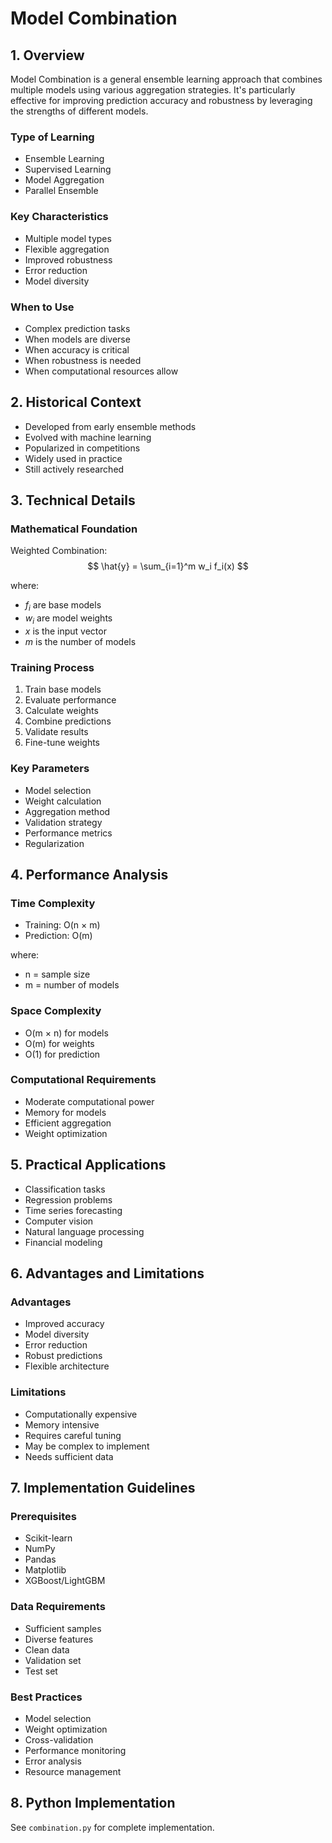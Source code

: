 # Model Combination

## 1. Overview
Model Combination is a general ensemble learning approach that combines multiple models using various aggregation strategies. It's particularly effective for improving prediction accuracy and robustness by leveraging the strengths of different models.

### Type of Learning
- Ensemble Learning
- Supervised Learning
- Model Aggregation
- Parallel Ensemble

### Key Characteristics
- Multiple model types
- Flexible aggregation
- Improved robustness
- Error reduction
- Model diversity

### When to Use
- Complex prediction tasks
- When models are diverse
- When accuracy is critical
- When robustness is needed
- When computational resources allow

## 2. Historical Context
- Developed from early ensemble methods
- Evolved with machine learning
- Popularized in competitions
- Widely used in practice
- Still actively researched

## 3. Technical Details

### Mathematical Foundation

Weighted Combination:
$$
\hat{y} = \sum_{i=1}^m w_i f_i(x)
$$

where:
- $f_i$ are base models
- $w_i$ are model weights
- $x$ is the input vector
- $m$ is the number of models

### Training Process
1. Train base models
2. Evaluate performance
3. Calculate weights
4. Combine predictions
5. Validate results
6. Fine-tune weights

### Key Parameters
- Model selection
- Weight calculation
- Aggregation method
- Validation strategy
- Performance metrics
- Regularization

## 4. Performance Analysis

### Time Complexity
- Training: O(n × m)
- Prediction: O(m)

where:
- n = sample size
- m = number of models

### Space Complexity
- O(m × n) for models
- O(m) for weights
- O(1) for prediction

### Computational Requirements
- Moderate computational power
- Memory for models
- Efficient aggregation
- Weight optimization

## 5. Practical Applications
- Classification tasks
- Regression problems
- Time series forecasting
- Computer vision
- Natural language processing
- Financial modeling

## 6. Advantages and Limitations

### Advantages
- Improved accuracy
- Model diversity
- Error reduction
- Robust predictions
- Flexible architecture

### Limitations
- Computationally expensive
- Memory intensive
- Requires careful tuning
- May be complex to implement
- Needs sufficient data

## 7. Implementation Guidelines

### Prerequisites
- Scikit-learn
- NumPy
- Pandas
- Matplotlib
- XGBoost/LightGBM

### Data Requirements
- Sufficient samples
- Diverse features
- Clean data
- Validation set
- Test set

### Best Practices
- Model selection
- Weight optimization
- Cross-validation
- Performance monitoring
- Error analysis
- Resource management

## 8. Python Implementation
See `combination.py` for complete implementation. 
